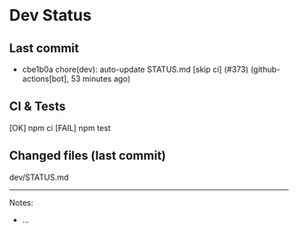 # Dev Status

## Last commit
- cbe1b0a chore(dev): auto-update STATUS.md [skip ci] (#373) (github-actions[bot], 53 minutes ago)
## CI & Tests
[OK] npm ci
[FAIL] npm test

## Changed files (last commit)
dev/STATUS.md

---
Notes:
- ...

